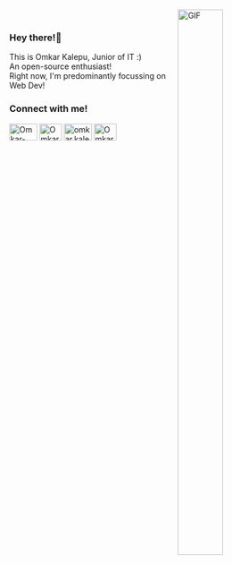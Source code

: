 ###
<img align="right" alt="GIF" src="https://github.com/abhisheknaiidu/abhisheknaiidu/blob/master/code.gif?raw=true" width="40%" height="50%" /><br>
### Hey there!👀
This is Omkar Kalepu, Junior of IT :) <br>
An open-source enthusiast! <br>
Right now, I'm predominantly focussing on Web Dev! <br>

<h3 align="left">Connect with me!</h3>
<p align="left">
<a href="mailto: omkar.kalepu2002@gmail.com" target="blank"><img align="center" src="https://cdn.jsdelivr.net/npm/simple-icons@3.0.1/icons/gmail.svg" alt="Omkar-Kalepu" height="30" width="50px" /></a>
<a href="https://twitter.com/Omkarstwt" target="blank"><img align="center" src="https://cdn.jsdelivr.net/npm/simple-icons@3.0.1/icons/twitter.svg" alt="Omkar-Kalepu" height="30" width="40px" /></a>
<a href="https://www.instagram.com/omkar.kalepu/" target="blank"><img align="center" src="https://cdn.jsdelivr.net/npm/simple-icons@3.0.1/icons/instagram.svg" alt="omkar.kalepu" height="30" width="50px" /></a>
<a href="https://www.linkedin.com/in/omkar-kalepu-7a6718219/" target="blank"><img align="center" src="https://cdn.jsdelivr.net/npm/simple-icons@3.0.1/icons/linkedin.svg" alt="Omkarkalepu" height="30" width="40" /></a>
</p>
